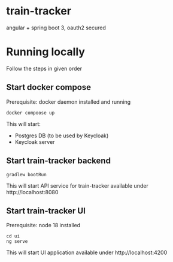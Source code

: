 # train-tracker
angular + spring boot 3, oauth2 secured

# Running locally
Follow the steps in given order
## Start docker compose
Prerequisite: docker daemon installed and running
```shell
docker compoose up
```
This will start:
- Postgres DB (to be used by Keycloak)
- Keycloak server
## Start train-tracker backend

```shell
gradlew bootRun
```

This will start API service for train-tracker available under http://localhost:8080

## Start train-tracker UI

Prerequisite: node 18 installed

```shell
cd ui
ng serve
```

This will start UI application available under http://localhost:4200
